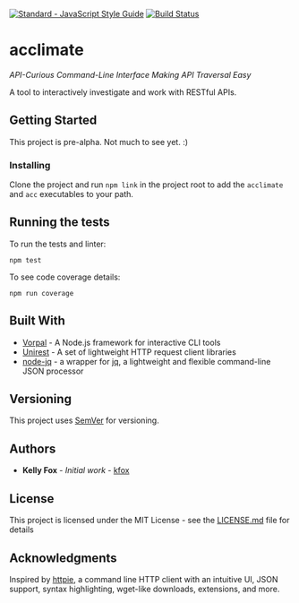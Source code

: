 [![Standard - JavaScript Style Guide](https://img.shields.io/badge/code_style-standard-brightgreen.svg)](http://standardjs.com)
[![Build Status](https://travis-ci.org/kfox/acclimate.svg?branch=master)](https://travis-ci.org/kfox/acclimate)

# acclimate

_API-Curious Command-Line Interface Making API Traversal Easy_

A tool to interactively investigate and work with RESTful APIs.

## Getting Started

This project is pre-alpha. Not much to see yet. :)

### Installing

Clone the project and run `npm link` in the project root to add the `acclimate` and `acc`
executables to your path.

## Running the tests

To run the tests and linter:

```
npm test
```

To see code coverage details:

```
npm run coverage
```

## Built With

* [Vorpal](https://github.com/dthree/vorpal) - A Node.js framework for interactive CLI tools
* [Unirest](http://unirest.io/) - A set of lightweight HTTP request client libraries
* [node-jq](https://github.com/sanack/node-jq) - a wrapper for [jq](https://stedolan.github.io/jq/),
  a lightweight and flexible command-line JSON processor

## Versioning

This project uses [SemVer](http://semver.org/) for versioning.

## Authors

* **Kelly Fox** - *Initial work* - [kfox](https://github.com/kfox)

## License

This project is licensed under the MIT License - see the [LICENSE.md](LICENSE.md) file for details

## Acknowledgments

Inspired by [httpie](https://httpie.org/), a command line HTTP client with an intuitive UI,
JSON support, syntax highlighting, wget-like downloads, extensions, and more.
